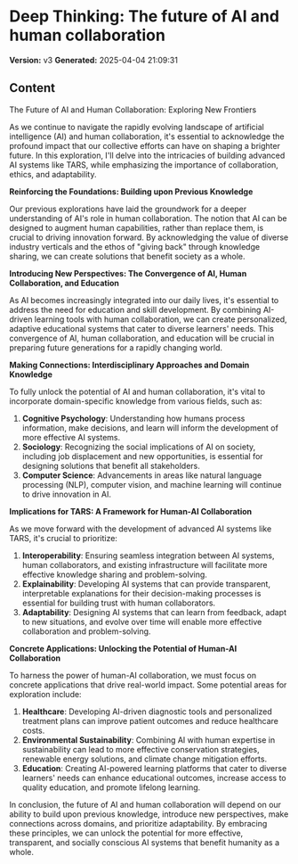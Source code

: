 # Deep Thinking: The future of AI and human collaboration

**Version:** v3
**Generated:** 2025-04-04 21:09:31

## Content

The Future of AI and Human Collaboration: Exploring New Frontiers

As we continue to navigate the rapidly evolving landscape of artificial intelligence (AI) and human collaboration, it's essential to acknowledge the profound impact that our collective efforts can have on shaping a brighter future. In this exploration, I'll delve into the intricacies of building advanced AI systems like TARS, while emphasizing the importance of collaboration, ethics, and adaptability.

**Reinforcing the Foundations: Building upon Previous Knowledge**

Our previous explorations have laid the groundwork for a deeper understanding of AI's role in human collaboration. The notion that AI can be designed to augment human capabilities, rather than replace them, is crucial to driving innovation forward. By acknowledging the value of diverse industry verticals and the ethos of "giving back" through knowledge sharing, we can create solutions that benefit society as a whole.

**Introducing New Perspectives: The Convergence of AI, Human Collaboration, and Education**

As AI becomes increasingly integrated into our daily lives, it's essential to address the need for education and skill development. By combining AI-driven learning tools with human collaboration, we can create personalized, adaptive educational systems that cater to diverse learners' needs. This convergence of AI, human collaboration, and education will be crucial in preparing future generations for a rapidly changing world.

**Making Connections: Interdisciplinary Approaches and Domain Knowledge**

To fully unlock the potential of AI and human collaboration, it's vital to incorporate domain-specific knowledge from various fields, such as:

1. **Cognitive Psychology**: Understanding how humans process information, make decisions, and learn will inform the development of more effective AI systems.
2. **Sociology**: Recognizing the social implications of AI on society, including job displacement and new opportunities, is essential for designing solutions that benefit all stakeholders.
3. **Computer Science**: Advancements in areas like natural language processing (NLP), computer vision, and machine learning will continue to drive innovation in AI.

**Implications for TARS: A Framework for Human-AI Collaboration**

As we move forward with the development of advanced AI systems like TARS, it's crucial to prioritize:

1. **Interoperability**: Ensuring seamless integration between AI systems, human collaborators, and existing infrastructure will facilitate more effective knowledge sharing and problem-solving.
2. **Explainability**: Developing AI systems that can provide transparent, interpretable explanations for their decision-making processes is essential for building trust with human collaborators.
3. **Adaptability**: Designing AI systems that can learn from feedback, adapt to new situations, and evolve over time will enable more effective collaboration and problem-solving.

**Concrete Applications: Unlocking the Potential of Human-AI Collaboration**

To harness the power of human-AI collaboration, we must focus on concrete applications that drive real-world impact. Some potential areas for exploration include:

1. **Healthcare**: Developing AI-driven diagnostic tools and personalized treatment plans can improve patient outcomes and reduce healthcare costs.
2. **Environmental Sustainability**: Combining AI with human expertise in sustainability can lead to more effective conservation strategies, renewable energy solutions, and climate change mitigation efforts.
3. **Education**: Creating AI-powered learning platforms that cater to diverse learners' needs can enhance educational outcomes, increase access to quality education, and promote lifelong learning.

In conclusion, the future of AI and human collaboration will depend on our ability to build upon previous knowledge, introduce new perspectives, make connections across domains, and prioritize adaptability. By embracing these principles, we can unlock the potential for more effective, transparent, and socially conscious AI systems that benefit humanity as a whole.

